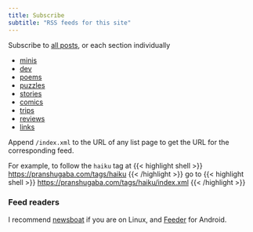 ```yaml
---
title: Subscribe
subtitle: "RSS feeds for this site"
---
```


Subscribe to [all posts](/index.xml), or each section individually 

- [minis](/minis/index.xml)
- [dev](/dev/index.xml)
- [poems](/poems/index.xml)
- [puzzles](/puzzles/index.xml)
- [stories](/puzzles/index.xml)
- [comics](/puzzles/index.xml)
- [trips](/trips/index.xml)
- [reviews](/trips/index.xml)
- [links](/links/index.xml)

Append `/index.xml` to the URL of any list page to get the URL for the corresponding feed. 

For example, to follow the `haiku` tag at 
{{< highlight shell >}}
https://pranshugaba.com/tags/haiku
{{< /highlight >}}
go to
{{< highlight shell >}}
https://pranshugaba.com/tags/haiku/index.xml
{{< /highlight >}}

### Feed readers

I recommend [newsboat](https://github.com/newsboat/newsboat) if you are on Linux, and [Feeder](https://f-droid.org/en/packages/com.nononsenseapps.feeder/) for Android.